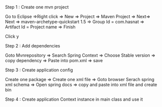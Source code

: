 Step 1 : Create one mvn project

Go to Eclipse =>Right click => New => Project => Maven Project => Next=> Next => maven-archetype-quickstart 1.5 => Group Id = com.hasnat => Artifact Id = Project name => Finish

Click y

Step 2 : Add dependencies 

Goto Mvnrepository => Search Spring Context => Choose Stable version => copy dependency => Paste into pom.xml => save

Step 3 : Create application config

Create one package => Create one xml file => Goto browser Serach spring xml schema => Open spring docs => copy and paste into xml file and create bin

Step 4 : Create application Context instance in main class and use it